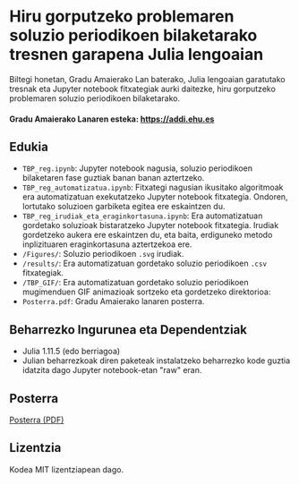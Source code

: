 # Hiru gorputzeko problemaren soluzio periodikoen bilaketarako tresnen garapena Julia lengoaian

Biltegi honetan, Gradu Amaierako Lan baterako, Julia lengoaian garatutako tresnak eta Jupyter notebook fitxategiak aurki daitezke, hiru gorputzeko problemaren soluzio periodikoen bilaketarako.

#### Gradu Amaierako Lanaren esteka: https://addi.ehu.es



## Edukia

- `TBP_reg.ipynb`: Jupyter notebook nagusia, soluzio periodikoen bilaketaren fase guztiak banan banan aztertzeko.
- `TBP_reg_automatizatua.ipynb`: Fitxategi nagusian ikusitako algoritmoak era automatizatuan exekutatzeko Jupyter notebook fitxategia. Ondoren, lortutako soluzioen garbiketa egitea ere eskaintzen du.
- `TBP_reg_irudiak_eta_eraginkortasuna.ipynb`: Era automatizatuan gordetako soluzioak bistaratzeko Jupyter notebook fitxategia. Irudiak gordetzeko aukera ere eskaintzen du, eta baita, erdiguneko metodo inplizituaren eraginkortasuna aztertzekoa ere.
- `/Figures/`: Soluzio periodikoen `.svg` irudiak.
- `/results/`: Era automatizatuan gordetako soluzio periodikoen `.csv` fitxategiak.
- `/TBP_GIF/`: Era automatizatuan gordetako soluzio periodikoen mugimenduen GIF animazioak sortzeko eta gordetzeko direktorioa:
- `Posterra.pdf`: Gradu Amaierako lanaren posterra.



## Beharrezko Ingurunea eta Dependentziak

- Julia 1.11.5 (edo berriagoa)
- Julian beharrezkoak diren paketeak instalatzeko beharrezko kode guztia idatzita dago Jupyter notebook-etan "raw" eran.



## Posterra

[Posterra (PDF)](Posterra.pdf)



## Lizentzia

Kodea MIT lizentziapean dago.


